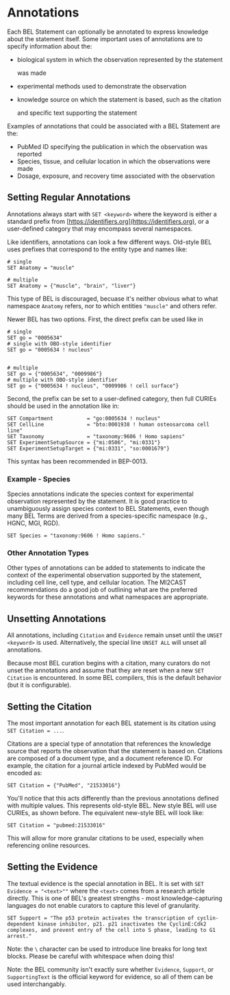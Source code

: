 # Annotations

Each BEL Statement can optionally be annotated to express knowledge about the statement itself. Some important uses of annotations are to specify information about the:

* biological system in which the observation represented by the statement

  was made

* experimental methods used to demonstrate the observation
* knowledge source on which the statement is based, such as the citation

  and specific text supporting the statement

Examples of annotations that could be associated with a BEL Statement are the:

* PubMed ID specifying the publication in which the observation was reported
* Species, tissue, and cellular location in which the observations were made
* Dosage, exposure, and recovery time associated with the observation

## Setting Regular Annotations

Annotations always start with `SET <keyword>` where the keyword is either a standard prefix from [https://identifiers.org](https://identifiers.org), or a user-defined category that may encompass several namespaces.

Like identifiers, annotations can look a few different ways. Old-style BEL uses prefixes that correspond to the entity type and names like:

```text
# single
SET Anatomy = "muscle"

# multiple
SET Anatomy = {"muscle", "brain", "liver"}
```

This type of BEL is discouraged, becuase it's neither obvious what to what namespace `Anatomy` refers, nor to which entities `"muscle"` and others refer.

Newer BEL has two options. First, the direct prefix can be used like in

```text
# single
SET go = "0005634"
# single with OBO-style identifier
SET go = "0005634 ! nucleus"


# multiple
SET go = {"0005634", "0009986"}
# multiple with OBO-style identifier
SET go = {"0005634 ! nucleus", "0009986 ! cell surface"}
```

Second, the prefix can be set to a user-defined category, then full CURIEs should be used in the annotation like in:

```text
SET Compartment           = "go:0005634 ! nucleus"
SET CellLine              = "bto:0001938 ! human osteosarcoma cell line"
SET Taxonomy              = "taxonomy:9606 ! Homo sapiens"
SET ExperimentSetupSource = {"mi:0506", "mi:0331"}
SET ExperimentSetupTarget = {"mi:0331", "so:0001679"}
```

This syntax has been recommended in BEP-0013.

### Example - Species

Species annotations indicate the species context for experimental observation represented by the statement. It is good practice to unambiguously assign species context to BEL Statements, even though many BEL Terms are derived from a species-specific namespace \(e.g., HGNC, MGI, RGD\).

```text
SET Species = "taxonomy:9606 ! Homo sapiens."
```

### Other Annotation Types

Other types of annotations can be added to statements to indicate the context of the experimental observation supported by the statement, including cell line, cell type, and cellular location. The MI2CAST recommendations do a good job of outlining what are the preferred keywords for these annotations and what namespaces are appropriate.

## Unsetting Annotations

All annotations, including `Citation` and `Evidence` remain unset until the `UNSET <keyword>` is used. Alternatively, the special line `UNSET ALL` will unset all annotations.

Because most BEL curation begins with a citation, many curators do not unset the annotations and assume that they are reset when a new `SET Citation` is encountered. In some BEL compilers, this is the default behavior \(but it is configurable\).

## Setting the Citation

The most important annotation for each BEL statement is its citation using `SET Citation = ...`.

Citations are a special type of annotation that references the knowledge source that reports the observation that the statement is based on. Citations are composed of a document type, and a document reference ID. For example, the citation for a journal article indexed by PubMed would be encoded as:

```text
SET Citation = {"PubMed", "21533016"}
```

You'll notice that this acts differently than the previous annotations defined with multiple values. This represents old-style BEL. New style BEL will use CURIEs, as shown before. The equivalent new-style BEL will look like:

```text
SET Citation = "pubmed:21533016"
```

This will allow for more granular citations to be used, especially when referencing online resources.

## Setting the Evidence

The textual evidence is the special annotation in BEL. It is set with `SET Evidence = "<text>""` where the `<text>` comes from a research article directly. This is one of BEL's greatest strengths - most knowledge-capturing languages do not enable curators to capture this level of granularity.

```text
SET Support = "The p53 protein activates the transcription of cyclin-dependent kinase inhibitor, p21. p21 inactivates the CyclinE:Cdk2 complexes, and prevent entry of the cell into S phase, leading to G1 arrest."
```

Note: the `\` character can be used to introduce line breaks for long text blocks. Please be careful with whitespace when doing this!

Note: the BEL community isn't exactly sure whether `Evidence`, `Support`, or `SupportingText` is the official keyword for evidence, so all of them can be used interchangably.


